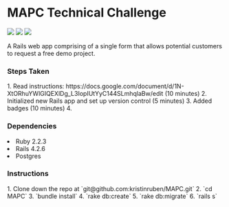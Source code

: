 <h1>MAPC Technical Challenge</h1>

<img src="https://codeship.com/projects/dacac670-5031-0134-33fd-06d0906c550d/status?branch=master" />
<a href="https://codeclimate.com/github/kristinruben/MAPC/coverage"><img src="https://codeclimate.com/github/kristinruben/MAPC/badges/coverage.svg" /></a>
<a href="https://codeclimate.com/github/kristinruben/MAPC"><img src="https://codeclimate.com/github/kristinruben/MAPC/badges/gpa.svg" /></a>


A Rails web app comprising of a single form that allows potential customers to request a free demo project.

<h3>Steps Taken</h3>
1. Read instructions: https://docs.google.com/document/d/1N-XtORhuYWlGIQEXlDg_L3IopIUtYyC144SLmhqlaBw/edit (10 minutes)
2. Initialized new Rails app and set up version control (5 minutes)
3. Added badges (10 minutes)
4. 


<h3>Dependencies</h3>
<li>Ruby 2.2.3</li>
<li>Rails 4.2.6</li>
<li>Postgres</li>

<h3>Instructions</h3>
1. Clone down the repo at `git@github.com:kristinruben/MAPC.git`
2. `cd MAPC`
3. `bundle install`
4. `rake db:create`
5. `rake db:migrate`
6. `rails s`
